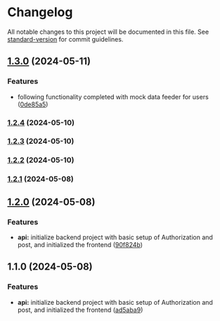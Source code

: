 # Changelog

All notable changes to this project will be documented in this file. See [standard-version](https://github.com/conventional-changelog/standard-version) for commit guidelines.

## [1.3.0](https://github.com/exploring-solver/Stuneckt_assignment/compare/v1.2.4...v1.3.0) (2024-05-11)


### Features

* following functionality completed with mock data feeder for users ([0de85a5](https://github.com/exploring-solver/Stuneckt_assignment/commit/0de85a52bd79361f857a2b07b91e684b3d9a8d89))

### [1.2.4](https://github.com/exploring-solver/Stuneckt_assignment/compare/v1.2.3...v1.2.4) (2024-05-10)

### [1.2.3](https://github.com/exploring-solver/Stuneckt_assignment/compare/v1.2.2...v1.2.3) (2024-05-10)

### [1.2.2](https://github.com/exploring-solver/Stuneckt_assignment/compare/v1.2.1...v1.2.2) (2024-05-10)

### [1.2.1](https://github.com/exploring-solver/Stuneckt_assignment/compare/v1.2.0...v1.2.1) (2024-05-08)

## [1.2.0](https://github.com/exploring-solver/Stuneckt_assignment/compare/v1.1.0...v1.2.0) (2024-05-08)


### Features

* **api:** initialize backend project with basic setup of Authorization and post, and initialized the frontend ([90f824b](https://github.com/exploring-solver/Stuneckt_assignment/commit/90f824bd488032c0ff644937dfa73c2806161410))

## 1.1.0 (2024-05-08)


### Features

* **api:** initialize backend project with basic setup of Authorization and post, and initialized the frontend ([ad5aba9](https://github.com/exploring-solver/Stuneckt_assignment/commit/ad5aba946b0d76a31f62e0c43d58058a827d1f00))

